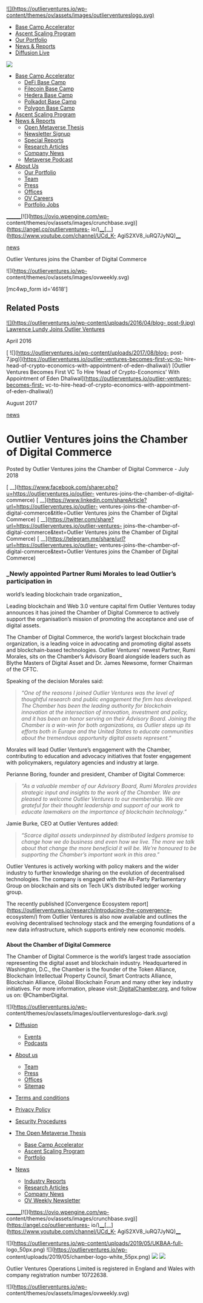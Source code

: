 [ ![](https://outlierventures.io/wp-
content/themes/ov/assets/images/outlierventureslogo.svg) ](/)

  * [Base Camp Accelerator](https://outlierventures.io/base-camp/)
  * [Ascent Scaling Program](https://outlierventures.io/ascent/ "Ascent")
  * [Our Portfolio](/portfolio/)
  * [News & Reports](https://outlierventures.io/news/)
  * [Diffusion Live](https://diffusion.events/)

![](https://outlierventures.io/wp-content/themes/ov/assets/images/close.svg)

  * [Base Camp Accelerator](https://outlierventures.io/base-camp/)
    * [DeFi Base Camp](https://outlierventures.io/base-camp/defi-base-camp)
    * [Filecoin Base Camp](https://outlierventures.io/filecoin-base-camp/)
    * [Hedera Base Camp](https://outlierventures.io/base-camp/hedera-base-camp)
    * [Polkadot Base Camp](https://outlierventures.io/base-camp/polkadot-base-camp)
    * [Polygon Base Camp](https://outlierventures.io/base-camp/polygon-base-camp)
  * [Ascent Scaling Program](https://outlierventures.io/ascent/)
  * [News & Reports](https://outlierventures.io/intelligence/ "Intelligence")
    * [Open Metaverse Thesis](https://outlierventures.io/research/the-open-metaverse-os/)
    * [Newsletter Signup](https://outlierventures.io/sign-up/ "Sign Up")
    * [Special Reports](https://outlierventures.io/reports/ "Reports")
    * [Research Articles](/research/ "Research")
    * [Company News](/news/ "News")
    * [Metaverse Podcast](/podcast-overview/ "Podcasts")
  * [About Us](https://outlierventures.io/about-us/ "About us")
    * [Our Portfolio](/portfolio/ "Portfolio")
    * [Team](/team/ "Team")
    * [Press](https://outlierventures.io/press/ "Press")
    * [Offices](https://outlierventures.io/offices/ "Offices")
    * [OV Careers](https://outlierventures.io/careers/)
    * [Portfolio Jobs](https://jobs.outlierventures.io/jobs)

[__](https://www.linkedin.com/company/OutlierVentures)[__](https://twitter.com/oviohq)[__](https://t.me/outlierventures)[![](https://ovio.wpengine.com/wp-
content/themes/ov/assets/images/crunchbase.svg)](https://angel.co/outlierventures-
io/)[__](https://github.com/OutlierVentures)[__](https://www.youtube.com/channel/UCd_K-
AgiS2XV8_iuRQ7JyNQ)[__](https://discord.gg/qjcZKsfXXM)

[news](https://outlierventures.io/news/)

Outlier Ventures joins the Chamber of Digital Commerce

![](https://outlierventures.io/wp-
content/themes/ov/assets/images/ovweekly.svg)

[mc4wp_form id='4618']

## Related Posts

[ ![](https://outlierventures.io/wp-content/uploads/2016/04/blog-
post-9.jpg)](https://outlierventures.io/lawrence-lundy-joins/) [Lawrence Lundy
Joins Outlier Ventures](https://outlierventures.io/lawrence-lundy-joins/)

April 2016  

[ ![](https://outlierventures.io/wp-content/uploads/2017/08/blog-
post-7.jpg)](https://outlierventures.io/outlier-ventures-becomes-first-vc-to-
hire-head-of-crypto-economics-with-appointment-of-eden-dhaliwal/) [Outlier
Ventures Becomes First VC To Hire ‘Head of Crypto-Economics’ With Appointment
of Eden Dhaliwal](https://outlierventures.io/outlier-ventures-becomes-first-
vc-to-hire-head-of-crypto-economics-with-appointment-of-eden-dhaliwal/)

August 2017  

[news](https://outlierventures.io/news/)

# Outlier Ventures joins the Chamber of Digital Commerce

Posted by Outlier Ventures joins the Chamber of Digital Commerce - July 2018

[
__](https://www.facebook.com/sharer.php?u=https://outlierventures.io/outlier-
ventures-joins-the-chamber-of-digital-commerce) [
__](https://www.linkedin.com/shareArticle?url=https://outlierventures.io/outlier-
ventures-joins-the-chamber-of-digital-commerce&title=Outlier Ventures joins
the Chamber of Digital Commerce) [
__](https://twitter.com/share?url=https://outlierventures.io/outlier-ventures-
joins-the-chamber-of-digital-commerce&text=Outlier Ventures joins the Chamber
of Digital Commerce) [
__](https://telegram.me/share/url?url=https://outlierventures.io/outlier-
ventures-joins-the-chamber-of-digital-commerce&text=Outlier Ventures joins the
Chamber of Digital Commerce)

### _Newly appointed Partner Rumi Morales to lead Outlier’s participation in
world’s leading blockchain trade organization_



Leading blockchain and Web 3.0 venture capital firm Outlier Ventures today
announces it has joined the Chamber of Digital Commerce to actively support
the organisation’s mission of promoting the acceptance and use of digital
assets.

The Chamber of Digital Commerce, the world’s largest blockchain trade
organization, is a leading voice in advocating and promoting digital assets
and blockchain-based technologies. Outlier Ventures’ newest Partner, Rumi
Morales, sits on the Chamber’s Advisory Board alongside leaders such as Blythe
Masters of Digital Asset and Dr. James Newsome, former Chairman of the CFTC.

Speaking of the decision Morales said:

> _“One of the reasons I joined Outlier Ventures was the level of thoughtful
> research and public engagement the firm has developed. The Chamber has been
> the leading authority for blockchain innovation at the intersection of
> innovation, investment and policy, and it has been an honor serving on their
> Advisory Board. Joining the Chamber is a win-win for both organizations, as
> Outlier steps up its efforts both in Europe and the United States to educate
> communities about the tremendous opportunity digital assets represent.”_

Morales will lead Outlier Venture’s engagement with the Chamber, contributing
to education and advocacy initiatives that foster engagement with
policymakers, regulatory agencies and industry at large.

Perianne Boring, founder and president, Chamber of Digital Commerce:

> _“As a valuable member of our Advisory Board, Rumi Morales provides
> strategic input and insights to the work of the Chamber. We are pleased to
> welcome Outlier Ventures to our membership. We are grateful for their
> thought leadership and support of our work to educate lawmakers on the
> importance of blockchain technology.”_

Jamie Burke, CEO at Outlier Ventures added:

> _“Scarce digital assets underpinned by distributed ledgers promise to change
> how we do business and even how we live. The more we talk about that change
> the more beneficial it will be. We’re honoured to be supporting the
> Chamber’s important work in this area.”_

Outlier Ventures is actively working with policy makers and the wider industry
to further knowledge sharing on the evolution of decentralised technologies.
The company is engaged with the All-Party Parliamentary Group on blockchain
and sits on Tech UK’s distributed ledger working group.

The recently published [Convergence Ecosystem
report](https://outlierventures.io/research/introducing-the-convergence-
ecosystem/) from Outlier Ventures is also now available and outlines the
evolving decentralised technology stack and the emerging foundations of a new
data infrastructure, which supports entirely new economic models.



###

**About the Chamber of Digital Commerce**

The Chamber of Digital Commerce is the world’s largest trade association
representing the digital asset and blockchain industry. Headquartered in
Washington, D.C., the Chamber is the founder of the Token Alliance, Blockchain
Intellectual Property Council, Smart Contracts Alliance, Blockchain Alliance,
Global Blockchain Forum and many other key industry initiatives. For more
information, please visit:[ DigitalChamber.org](https://digitalchamber.org/),
and follow us on: @ChamberDigital.

![](https://outlierventures.io/wp-
content/themes/ov/assets/images/outlierventureslogo-dark.svg)

  * [Diffusion](https://outlierventures.io/diffusion/ "Diffusion")
    * [Events](/events/ "Events")
    * [Podcasts](/podcasts/ "Podcasts")
  * [About us](https://outlierventures.io/about-us/ "About us")
    * [Team](/team/ "Team")
    * [Press](https://outlierventures.io/press/ "Press")
    * [Offices](https://outlierventures.io/offices/ "Offices")
    * [Sitemap](https://outlierventures.io/sitemap/ "Sitemap")
  * [Terms and conditions](https://outlierventures.io/terms-and-conditions/ "Terms and conditions")
  * [Privacy Policy](https://outlierventures.io/privacy-policy/ "Privacy policy")
  * [Security Procedures](https://outlierventures.io/security-procedures/ "Security Procedures")

  * [The Open Metaverse Thesis](https://outlierventures.io/research/the-open-metaverse-os/)
    * [Base Camp Accelerator](https://outlierventures.io/base-camp/)
    * [Ascent Scaling Program](https://outlierventures.io/ascent/)
    * [Portfolio](/portfolio)
  * [News](https://outlierventures.io/intelligence/)
    * [Industry Reports](/reports/)
    * [Research Articles](/research/)
    * [Company News](/news/)
    * [OV Weekly Newsletter](/sign-up/)

[__](https://www.linkedin.com/company/OutlierVentures)[__](https://twitter.com/oviohq)[__](https://t.me/outlierventures)[![](https://ovio.wpengine.com/wp-
content/themes/ov/assets/images/crunchbase.svg)](https://angel.co/outlierventures-
io/)[__](https://github.com/OutlierVentures)[__](https://www.youtube.com/channel/UCd_K-
AgiS2XV8_iuRQ7JyNQ)[__](https://discord.gg/qjcZKsfXXM)

![](https://outlierventures.io/wp-content/uploads/2019/05/UKBAA-full-
logo_50px.png) ![](https://outlierventures.io/wp-
content/uploads/2019/05/chamber-logo-white_55px.png)
![](https://outlierventures.io/wp-content/uploads/2019/05/BVCA.png)
![](https://outlierventures.io/wp-content/uploads/2019/04/WSBA.png)

Outlier Ventures Operations Limited is registered in England and Wales with
company registration number 10722638.

![](https://outlierventures.io/wp-
content/themes/ov/assets/images/ovweekly.svg)

